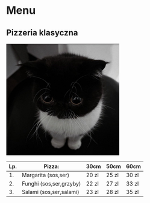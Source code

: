# Menu

## Pizzeria klasyczna
<img src="img/1.jpg" width=300> 

|Lp. |Pizza:|  30cm| 50cm| 60cm |
|----|-------------------|-------|-------|------|
|1.  |Margarita (sos,ser)| 20 zl| 25 zl| 30 zl|
|2.  |Funghi (sos,ser,grzyby)| 22 zl| 27 zl| 33 zl |
|3.  |Salami (sos,ser,salami)| 23 zl| 28 zl| 35 zl|

